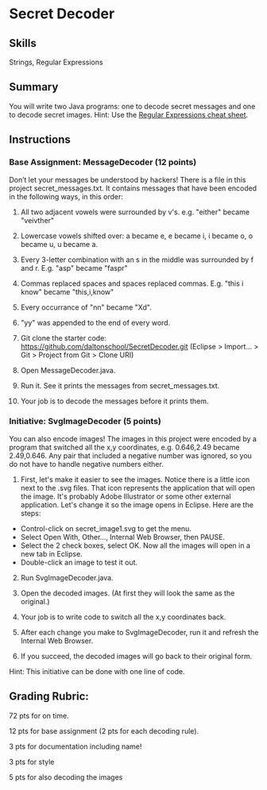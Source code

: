 
<h1>Secret Decoder</h1>

<h2>Skills</h2>
Strings, Regular Expressions

<h2>Summary</h2>
You will write two Java programs: one to decode secret messages and one to decode secret images. Hint: Use the <a href="RegularExpressions.pdf">Regular Expressions cheat sheet</a>.

<h2>Instructions</h2>
<h3>Base Assignment: MessageDecoder (12 points)</h3>
Don’t let your messages be understood by hackers! There is a file in this project secret_messages.txt. It contains messages that have been encoded in the following ways, in this order:

1. All two adjacent vowels were surrounded by v's. e.g. "either" became "veivther"

2. Lowercase vowels shifted over: a became e, e became i, i became o, o became u, u became a.

3. Every 3-letter combination with an s in the middle was surrounded by f and r. E.g. "asp" became "faspr"

4. Commas replaced spaces and spaces replaced commas. E.g. "this i know" became "this,i,know"

5. Every occurrance of "nn" became "Xd".

6. "yy" was appended to the end of every word.

1. Git clone the starter code: https://github.com/daltonschool/SecretDecoder.git
(Eclipse > Import... > Git > Project from Git > Clone URI)

2. Open MessageDecoder.java.

3. Run it. See it prints the messages from secret_messages.txt.

4. Your job is to decode the messages before it prints them.

<h3> Initiative: SvgImageDecoder (5 points)</h3>
You can also encode images! The images in this project were encoded by a program that switched all the x,y coordinates, e.g. 0.646,2.49 became 2.49,0.646. Any pair that included a negative number was ignored, so you do not have to handle negative numbers either.

1. First, let's make it easier to see the images. Notice there is a little icon next to the .svg files. That icon represents the application that will open the image. It's probably Adobe Illustrator or some other external application. Let's change it so the image opens in Eclipse. Here are the steps:
  * Control-click on secret_image1.svg to get the menu.
  * Select Open With, Other..., Internal Web Browser, then PAUSE.
  * Select the 2 check boxes, select OK. Now all the images will open in a new tab in Eclipse.
  * Double-click an image to test it out.

2. Run SvgImageDecoder.java.

3. Open the decoded images. (At first they will look the same as the original.)

3. Your job is to write code to switch all the x,y coordinates back.

4. After each change you make to SvgImageDecoder, run it and refresh the Internal Web Browser.

5. If you succeed, the decoded images will go back to their original form. 

Hint: This initiative can be done with one line of code.


<h2>Grading Rubric:</h2>
  
 72 pts for on time.
  
 12 pts for base assignment (2 pts for each decoding rule).
  
 3 pts for documentation including name!
  
 3 pts for style
  
 5 pts for also decoding the images

